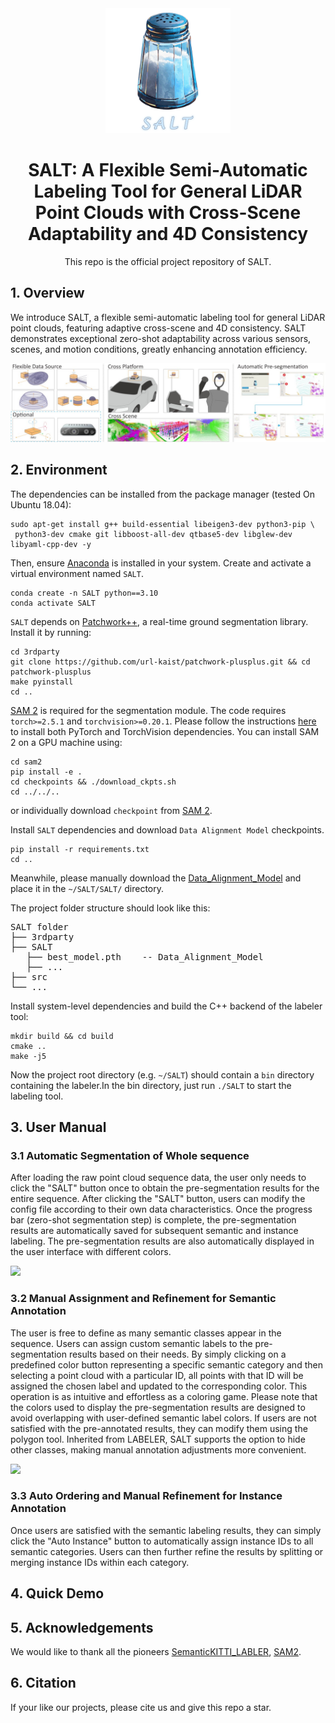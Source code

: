 <div align="center">
<img src="fig/salt.png" width ="200" alt="celebration"/>


# SALT: A Flexible Semi-Automatic Labeling Tool for General LiDAR Point Clouds with Cross-Scene Adaptability and 4D Consistency

This repo is the official project repository of SALT.

<div align="left">

## 1. Overview
We introduce SALT, a flexible semi-automatic labeling tool for general LiDAR point clouds, featuring adaptive cross-scene and 4D consistency. 
SALT demonstrates exceptional zero-shot adaptability across various sensors, scenes, and motion conditions, greatly enhancing annotation efficiency.

![image](fig/overview.jpg)

## 2. Environment
The dependencies can be installed from the package manager (tested On Ubuntu 18.04):
```
sudo apt-get install g++ build-essential libeigen3-dev python3-pip \
 python3-dev cmake git libboost-all-dev qtbase5-dev libglew-dev libyaml-cpp-dev -y 
```
Then, ensure [Anaconda](https://www.anaconda.com/download/) is installed in your system. Create and activate a virtual environment named `SALT`.

```
conda create -n SALT python==3.10
conda activate SALT
```
`SALT` depends on [Patchwork++](https://github.com/url-kaist/patchwork-plusplus), a real-time ground segmentation library. Install it by running:
```
cd 3rdparty
git clone https://github.com/url-kaist/patchwork-plusplus.git && cd patchwork-plusplus
make pyinstall
cd ..
```
[SAM 2](https://github.com/facebookresearch/sam2) is required for the segmentation module. The code requires  `torch>=2.5.1` and `torchvision>=0.20.1`. Please follow the instructions [here](https://pytorch.org/get-started/locally/) to install both PyTorch and TorchVision dependencies. You can install SAM 2 on a GPU machine using:
```
cd sam2
pip install -e .
cd checkpoints && ./download_ckpts.sh
cd ../../..
```
or individually download `checkpoint` from [SAM 2](https://github.com/facebookresearch/sam2).

Install `SALT` dependencies and download `Data Alignment Model`  checkpoints.

```
pip install -r requirements.txt
cd ..
```
Meanwhile, please manually download the [Data_Alignment_Model](https://drive.google.com/file/d/1pnnW2JQsc8syDMyQiXGdBtSIjWlzfVjD/view?usp=sharing) and place it in the `~/SALT/SALT/` directory.

The project folder structure should look like this:
<pre>
SALT folder
├── 3rdparty
├── SALT 
   ├── best_model.pth    -- Data_Alignment_Model
   ├── ...
├── src   
└── ...
</pre>

Install system-level dependencies and build the C++ backend of the labeler tool:

```
mkdir build && cd build
cmake ..
make -j5
```
Now the project root directory (e.g. `~/SALT`) should contain a `bin` directory containing the labeler.In the bin directory, just run `./SALT` to start the labeling tool.

## 3. User Manual 
### 3.1 Automatic Segmentation of Whole sequence
After loading the raw point cloud sequence data, the user
 only needs to click the "SALT" button once to obtain the pre-segmentation results 
 for the entire sequence. After clicking the "SALT" button, users can modify the config file according to their own data characteristics. 
 Once the progress bar (zero-shot segmentation step) is complete, the pre-segmentation
  results are automatically saved for subsequent semantic and instance labeling. The pre-segmentation results are also 
  automatically displayed in the user interface with different colors.

<img src="fig/example1.GIF" width="600" />
  
### 3.2 Manual Assignment and Refinement for Semantic Annotation
The user is free to define as many semantic classes appear in the
sequence. Users can assign custom semantic labels to the pre-segmentation results based 
on their needs. By simply clicking on a predefined color button
 representing a specific semantic category and then selecting a point cloud with a particular ID, all 
 points with that ID will be assigned the chosen label and updated to the corresponding color. This 
 operation is as intuitive and effortless as a coloring game. Please note that the colors used to display 
 the pre-segmentation results are designed to avoid overlapping with user-defined semantic label colors. 
 If users are not satisfied with the pre-annotated results, they can modify them using the polygon tool. 
 Inherited from LABELER, SALT supports the option to hide other classes, making manual annotation adjustments 
 more convenient.

<img src="fig/example2.GIF" width="600" />
 
### 3.3 Auto Ordering and Manual Refinement for Instance Annotation
Once users are satisfied with the semantic labeling results, they can simply click the "Auto Instance" button
 to automatically assign instance IDs to all semantic categories. Users
  can then further refine the results by splitting or merging instance IDs within each category.

## 4. Quick Demo


## 5. Acknowledgements
We would like to thank all the pioneers [SemanticKITTI_LABLER](https://github.com/jbehley/point_labeler), [SAM2](https://github.com/facebookresearch/sam2). 

## 6. Citation
If your like our projects, please cite us and give this repo a star.
